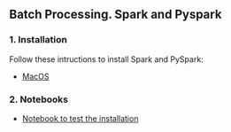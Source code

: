 ## Batch Processing. Spark and Pyspark  

### 1. Installation  

Follow these intructions to install Spark and PySpark:  
* [MacOS](Installation.md)  

### 2. Notebooks 
* [Notebook to test the installation](InstallationTest.ipynb)   